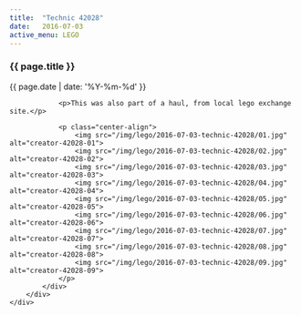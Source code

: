 ```yaml
---
title:  "Technic 42028"
date:   2016-07-03
active_menu: LEGO
---
```


<div class="section post-content--{{ page.date | date: '%Y-%m-%d' }}">
    <div class="container">
        <div class="row">
            <div class="col s10 post-content">
                <h3>{{ page.title }}</h3>
                <p class="post-date">{{ page.date | date: '%Y-%m-%d' }}</p>
                
                <p>This was also part of a haul, from local lego exchange site.</p>

                <p class="center-align">
                    <img src="/img/lego/2016-07-03-technic-42028/01.jpg" alt="creator-42028-01">
                    <img src="/img/lego/2016-07-03-technic-42028/02.jpg" alt="creator-42028-02">
                    <img src="/img/lego/2016-07-03-technic-42028/03.jpg" alt="creator-42028-03">
                    <img src="/img/lego/2016-07-03-technic-42028/04.jpg" alt="creator-42028-04">
                    <img src="/img/lego/2016-07-03-technic-42028/05.jpg" alt="creator-42028-05">
                    <img src="/img/lego/2016-07-03-technic-42028/06.jpg" alt="creator-42028-06">
                    <img src="/img/lego/2016-07-03-technic-42028/07.jpg" alt="creator-42028-07">
                    <img src="/img/lego/2016-07-03-technic-42028/08.jpg" alt="creator-42028-08">
                    <img src="/img/lego/2016-07-03-technic-42028/09.jpg" alt="creator-42028-09">
                </p>
            </div>
        </div>
    </div>
</div>